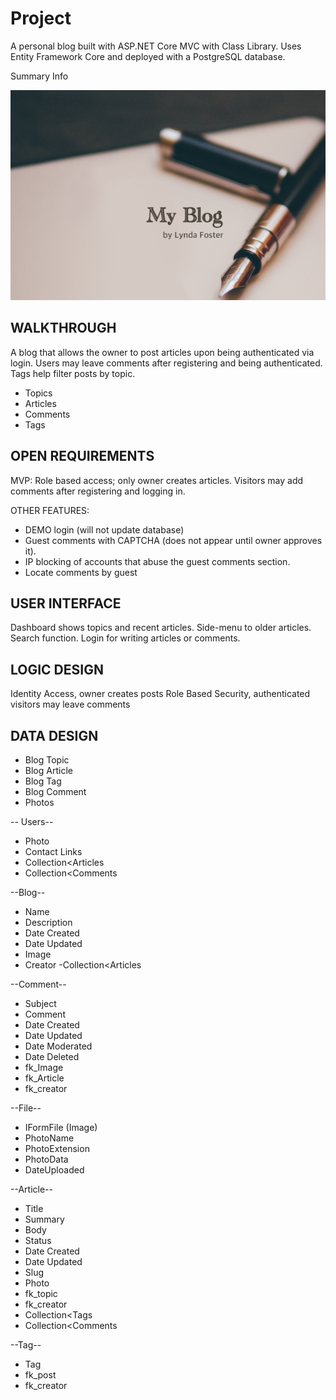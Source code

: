# Project
A personal blog built with ASP.NET Core MVC with Class Library. Uses Entity Framework Core and deployed with a PostgreSQL database. 

Summary Info

![My App](./app.png)

## WALKTHROUGH
A blog that allows the owner to post articles upon being authenticated via login. Users may leave comments after registering and being authenticated. Tags help filter posts by topic. 

- Topics
- Articles
- Comments
- Tags

## OPEN REQUIREMENTS

MVP:
Role based access; only owner creates articles. Visitors may add comments after registering and logging in. 

OTHER FEATURES:
- DEMO login (will not update database)
- Guest comments with CAPTCHA (does not appear until owner approves it). 
- IP blocking of accounts that abuse the guest comments section.
- Locate comments by guest

## USER INTERFACE
Dashboard shows topics and recent articles. Side-menu to older articles. Search function. Login for writing articles or comments. 

## LOGIC DESIGN
Identity Access, owner creates posts
Role Based Security, authenticated visitors may leave comments


## DATA DESIGN
- Blog Topic
- Blog Article
- Blog Tag
- Blog Comment
- Photos

-- Users--
- Photo
- Contact Links
- Collection<Articles
- Collection<Comments

--Blog--
- Name
- Description
- Date Created
- Date Updated
- Image
- Creator
-Collection<Articles

--Comment--
- Subject
- Comment
- Date Created
- Date Updated
- Date Moderated
- Date Deleted
- fk_Image
- fk_Article
- fk_creator

--File--
- IFormFile (Image)
- PhotoName
- PhotoExtension
- PhotoData
- DateUploaded

--Article--
- Title
- Summary
- Body
- Status
- Date Created
- Date Updated
- Slug
- Photo
- fk_topic
- fk_creator
- Collection<Tags
- Collection<Comments

--Tag--
- Tag
- fk_post
- fk_creator


